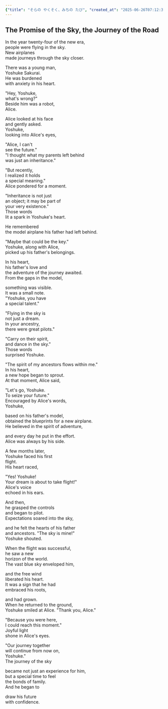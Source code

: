 ```yaml
---
{"title": "そらの やくそく、みちの たび", "created_at": "2025-06-26T07:12:36.832445+09:00", "pattern_id": 2, "pattern_name": "隠れ継承者型", "year": 2043}
---
```


## The Promise of the Sky, the Journey of the Road

In the year twenty-four of the new era,  
people were flying in the sky.  
New airplanes  
made journeys through the sky closer.  

There was a young man,  
Yoshuke Sakurai.  
He was burdened  
with anxiety in his heart.  

"Hey, Yoshuke,  
what's wrong?"  
Beside him was a robot,  
Alice.  

Alice looked at his face  
and gently asked.  
Yoshuke,  
looking into Alice's eyes,  

"Alice, I can't  
see the future."  
"I thought what my parents left behind  
was just an inheritance."  

"But recently,  
I realized it holds  
a special meaning."  
Alice pondered for a moment.  

"Inheritance is not just  
an object; it may be part of  
your very existence."  
Those words  
lit a spark in Yoshuke's heart.  

He remembered  
the model airplane his father had left behind.  

"Maybe that could be the key."  
Yoshuke, along with Alice,  
picked up his father's belongings.  

In his heart,  
his father's love and  
the adventure of the journey awaited.  
From the gaps in the model,  

something was visible.  
It was a small note.  
"Yoshuke, you have  
a special talent."  

"Flying in the sky is  
not just a dream.  
In your ancestry,  
there were great pilots."  

"Carry on their spirit,  
and dance in the sky."  
Those words  
surprised Yoshuke.  

"The spirit of my ancestors flows within me."  
In his heart,  
a new hope began to sprout.  
At that moment, Alice said,  

"Let's go, Yoshuke.  
To seize your future."  
Encouraged by Alice's words,  
Yoshuke,  

based on his father's model,  
obtained the blueprints for a new airplane.  
He believed in the spirit of adventure,  

and every day he put in the effort.  
Alice was always by his side.  

A few months later,  
Yoshuke faced his first  
flight.  
His heart raced,  

"Yes! Yoshuke!  
Your dream is about to take flight!"  
Alice's voice  
echoed in his ears.  

And then,  
he grasped the controls  
and began to pilot.  
Expectations soared into the sky,  

and he felt the hearts of his father  
and ancestors. "The sky is mine!"  
Yoshuke shouted.  

When the flight was successful,  
he saw a new  
horizon of the world.  
The vast blue sky enveloped him,  

and the free wind  
liberated his heart.  
It was a sign that he had  
embraced his roots,  

and had grown.  
When he returned to the ground,  
Yoshuke smiled at Alice. "Thank you, Alice."  

"Because you were here,  
I could reach this moment."  
Joyful light  
shone in Alice's eyes.  

"Our journey together  
will continue from now on,  
Yoshuke."  
The journey of the sky  

became not just an experience for him,  
but a special time to feel  
the bonds of family.  
And he began to  

draw his future  
with confidence.

